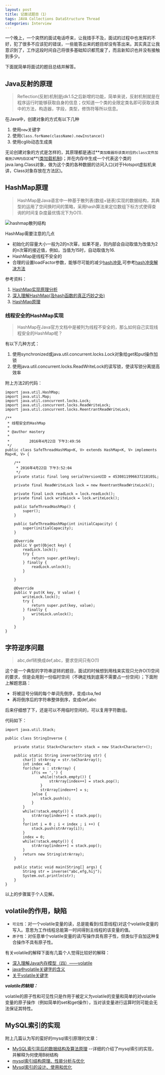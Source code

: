 ```yaml
---
layout: post
title: 记面试题目（1）
tags: JAVA Collections DataStructure Thread
categories: Interview
---
```


一个晚上，一个突然的面试电话呼来，让我措手不及，面试的过程中也发挥的不好，犯了很多不应该犯的错误，一些能答出来的题目却没有答出来。其实真正让我意识到了，工作这段时间自己将很多基础知识都荒废了，而且新知识也并没有接触到多少。

下面就简单将面试的题目总结并解答。

<!--more-->

## Java反射的原理
>Reflection(反射)机制是jdk1.5之后新增的功能，简单来说，反射机制就是在程序运行时能够获取自身的信息；仅知道一个类的全限定类名即可获取该类中的方法，构造器，字段，类型，修饰符等所以信息。

在Java中，创建对象的方式有以下几种

1. 使用`new`关键字
2. 使用`Class.forName(className).newInstance()`
3. 使用cglib动态生成类

无论创建对象的方式是怎样的，其原理都是通过**`类加载器将该类对应的class文件加载到JVM内存区域`**([类加载机制](http://xiaohuishu.net/2015/06/15/%E6%8E%A2%E7%A9%B6JVM%E7%B1%BB%E5%8A%A0%E8%BD%BD%E6%9C%BA%E5%88%B6/))；并在内存中生成一个代表这个类的java.lang.Class对象，做为这个类的各种数据的访问入口(对于Hotspot虚拟机来讲，Class对象存放在方法区)。

## HashMap原理
>HashMap是Java语言中一种基于散列表(数组+链表)实现的数据结构，其典型的运用了空间换时间的策略，采用hash算法来定位数组下标方式使得查询的时间复杂度最优情况下为O(1).

![hashmap散列结构](/images/interview1/hashmap.png)

HashMap需要注意的几点

- 初始化的容量大小一般为2的n次幂，如果不是，则内部会自动取值为改值为2的n次幂的接近值，例如，当值为15时，自动取值为16.
- HashMap是线程不安全的
- 合理的设置loadFactor参数，能够尽可能的减少[hash冲突](http://www.360doc.com/content/14/0721/09/16319846_395862328.shtml),可参考[hash冲突解决方法](http://blog.csdn.net/lightty/article/details/11191971)

参考资料：

1. [HashMap实现原理分析](http://blog.csdn.net/vking_wang/article/details/14166593)
2. [深入理解HashMap(及hash函数的真正巧妙之处)](http://www.360doc.com/content/10/0505/19/495229_26234886.shtml)
3. [HashMap原理 ](http://blog.chinaunix.net/uid-11775320-id-3143919.html)

### 线程安全的HashMap实现
>HashMap在Java官方文档中是被列为线程不安全的，那么如何自己实现线程安全的HashMap呢？

有以下几种方式：

1. 使用synchronized或java.util.concurrent.locks.Lock对象给get和put操作加锁
2. 使用java.util.concurrent.locks.ReadWriteLock的读写锁，使读写锁分离提高效率

附上方法2的代码：

	import java.util.HashMap;
	import java.util.Map;
	import java.util.concurrent.locks.Lock;
	import java.util.concurrent.locks.ReadWriteLock;
	import java.util.concurrent.locks.ReentrantReadWriteLock;
	
	/**
	 * 线程安全的HashMap
	 * 
	 * @author mastery
	 *
	 *         2016年4月22日 下午3:49:56
	 */
	public class SafeThreadHashMap<K, V> extends HashMap<K, V> implements Map<K, V> {

		/**
		 * 2016年4月22日 下午3:52:04
		 */
		private static final long serialVersionUID = 4530811996637218105L;

		private final ReadWriteLock lock = new ReentrantReadWriteLock();
	
		private final Lock readLock = lock.readLock();
		private final Lock writeLock = lock.writeLock();
	
		public SafeThreadHashMap() {
			super();
		}
	
		public SafeThreadHashMap(int initialCapacity) {
			super(initialCapacity);
		}
	
		@Override
		public V get(Object key) {
			readLock.lock();
			try {
				return super.get(key);
			} finally {
				readLock.unlock();
			}
			
		}
	
		@Override
		public V put(K key, V value) {
			writeLock.lock();
			try {
				return super.put(key, value);
			} finally {
				writeLock.unlock();
			}
			
		}
	}


## 字符逆序问题
>abc,def转换成def,abc，要求空间只有O(1)

这个是一个典型的字符串逆转的题目，面试的时候想到用栈来实现只允许O(1)空间的要求，但是会用到一份临时空间（不确定栈到底需不需要占一份空间）；下面附上解题思路：

-  将被逗号分隔的每个单词先倒序，变成cba,fed
-  再将倒序后的字符串整体倒序，变成def,abc

后来仔细想了下，还是可以不用临时空间的，可以复用字符数组。

代码如下：

	import java.util.Stack;

	public class StringInverse {
	
		private static Stack<Character> stack = new Stack<Character>();
		
		public static String inverse(String str) {
			char[] strArray = str.toCharArray();
			int index =0;
			for(char s : strArray) {
				if(s == ',') {
					while(!stack.empty()) {
						strArray[index++] = stack.pop();
					}
					strArray[index++] = s;
				}else {
					stack.push(s);
				}
			}
			while(!stack.empty()) {
				strArray[index++] = stack.pop();
			}
			for(int i = 0 ; i < index ; i ++) {
				stack.push(strArray[i]);
			}
			index = 0;
			while(!stack.empty()) {
				strArray[index++] = stack.pop();
			}
			return new String(strArray);
		}
		
		public static void main(String[] args) {
			String str = inverse("abc,efg,hij");
			System.out.println(str);
		}
	}

以上的步骤属于个人见解。

## volatile的作用，缺陷

- `可见性`：对一个volatile变量的读，总是能看到(任意线程)对这个volatile变量的写入。意思为工作线程总能第一时间得到主线程的该变量的值。
- `原子性`：对任意单个volatile变量的读/写操作具有原子性，但类似于自加这种复合操作不具有原子性。

有关volatile的解释下面有几篇个人觉得比较好的解释：

-  [深入理解Java内存模型（四）——volatile](http://www.infoq.com/cn/articles/java-memory-model-4/)
-  [java中volatile关键字的含义](http://www.cnblogs.com/aigongsi/archive/2012/04/01/2429166.html)
-  [关于volatile关键字](http://xiaohuishu.net/2015/07/29/%E5%85%B3%E4%BA%8Evolatile%E5%85%B3%E9%94%AE%E5%AD%97/)

***volatile的缺陷：***

volatile的原子性和可见性只是作用于被定义为volatile的变量和简单的对volatile变量的原子操作（例如简单的set和get操作），当对该变量进行运算时则可能会无法保证其特性。


## MySQL索引的实现 ##

附上几篇认为写的蛮好的mysql索引原理的文章：

-  [MySQL索引背后的数据结构及算法原理](http://www.uml.org.cn/sjjm/201107145.asp#nav-2) --详细的介绍了mysql索引的实现，并解释为何使用B树结构
-  [mysql索引结构原理、性能分析与优化](http://www.tuicool.com/articles/ZRN3qu)
-  [Mysql索引的设计、使用和优化](http://c.biancheng.net/cpp/html/1468.html)
